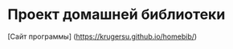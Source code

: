 Проект домашней библиотеки
=============================

[Сайт программы] (https://krugersu.github.io/homebib/)
